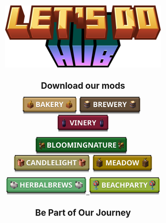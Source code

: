 <p><p align="center"><p align="center">
    <img src="./.github/assets/logo.png?size=150" height="200" />
</p></p> <!-- WHY GITHUB, WHY TWICE!!!-->
<h1 align="center" style="line-height:0px;"></h1>

<h1 align="center">Download our mods</h1>
<p align="center"><a href="https://modrinth.com/mod/lets-do-bakery"><img src="./.github/assets/bakery.png?size=50" height="55" /></a>   <a href="https://github.com/Team-Let-s-Do/Brewery"><img src="./.github/assets/bewery.png?size=50" height="55" /></a>   <a href="https://modrinth.com/mod/vinery"><img src="./.github/assets/vinery.png?size=50" height="55" /></p>
<p align="center"><a href="https://modrinth.com/mod/lets-do-bloomingnature"><img src="./.github/assets/bloomingnature.png?size=50" height="55" /></a>   <a href="https://modrinth.com/mod/lets-do-candlelight"><img src="./.github/assets/candlelight.png?size=50" height="55" /></a>   <a href="https://modrinth.com/mod/lets-do-meadow"><img src="./.github/assets/meadow.png?size=50" height="55" /></a></p>
<p align="center"><a href="https://modrinth.com/mod/lets-do-herbalbrews"><img src="./.github/assets/herbalbrews.png?size=50" height="55" />   <a href="https://modrinth.com/mod/lets-do-beachparty"><img src="./.github/assets/beachparty.png?size=50" height="55" /></a></p>

<h1 align="center">Be Part of Our Journey</h1>
<p align="center">
    <a title="discord" href="https://discord.gg/Vqu6wYZwdZ">
        <img style="display: block; margin-left: auto; margin-right: auto;" src="https://1000logos.net/wp-content/uploads/2021/06/Discord-logo-2015.png" alt="" width="" height="140" />
    </a>
    <a title="patreon" href="https://www.patreon.com/user?u=78595058">
    <picture>
      <source style="display: block; margin-left: auto; margin-right: auto;" width="" height="140" media="(prefers-color-scheme: dark)" srcset="https://i.ibb.co/4R738W0/patreon-logo-icon-170869-dark.png">
      <img style="display: block; margin-left: auto; margin-right: auto;" width="" height="140" alt="" src="https://cdn.icon-icons.com/icons2/2699/PNG/512/patreon_logo_icon_170869.png">
    </picture>
    </a>
</p>
